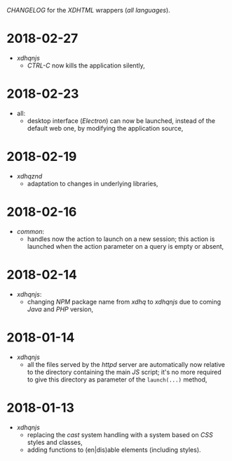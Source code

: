 *CHANGELOG* for the *XDHTML* wrappers (*all languages*).

# 2018-02-27
- *xdhqnjs*
  - *CTRL-C* now kills the application silently,

# 2018-02-23
- all:
  - desktop interface (*Electron*) can now be launched, instead of the default web one, by modifying the application source,

# 2018-02-19
- *xdhqznd*
  - adaptation to changes in underlying libraries,

# 2018-02-16
- *common*:
  - handles now the action to launch on a new session; this action is launched when the action parameter on a query is empty or absent,

# 2018-02-14
- *xdhqnjs*:
  - changing *NPM* package name from *xdhq* to *xdhqnjs* due to coming *Java* and *PHP* version,

# 2018-01-14
- *xdhqnjs*
  - all the files served by the *httpd* server are automatically now relative to the directory containing the main *JS* script; it's no more required to give this directory as parameter of the `launch(...)` method,

# 2018-01-13
- *xdhqnjs*
  - replacing the *cast* system handling with a system based on *CSS* styles and classes,
  - adding functions to (en|dis)able elements (including styles).
